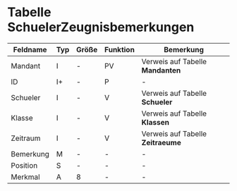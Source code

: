 # Tabelle SchuelerZeugnisbemerkungen


| Feldname  | Typ | Größe | Funktion | Bemerkung                          |
|-----------|-----|-------|----------|------------------------------------|
| Mandant   | I   | -     | PV       | Verweis auf Tabelle **Mandanten**  |
| ID        | I+  | -     | P        | -                                  |
| Schueler  | I   | -     | V        | Verweis auf Tabelle **Schueler**   |
| Klasse    | I   | -     | V        | Verweis auf Tabelle **Klassen**    |
| Zeitraum  | I   | -     | V        | Verweis auf Tabelle **Zeitraeume** |
| Bemerkung | M   | -     | -        | -                                  |
| Position  | S   | -     | -        | -                                  |
| Merkmal   | A   | 8     | -        | -                                  |


